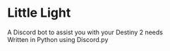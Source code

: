 # Little Light
A Discord bot to assist you with your Destiny 2 needs  
Written in Python using Discord.py